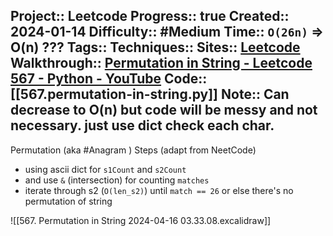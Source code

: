Project:: Leetcode
Progress:: true
Created:: 2024-01-14
Difficulty:: #Medium 
Time:: `O(26n)` => O(n) ???
Tags:: 
Techniques:: 
Sites:: [Leetcode](https://leetcode.com/problems/permutation-in-string/description/)
Walkthrough:: [Permutation in String - Leetcode 567 - Python - YouTube](https://www.youtube.com/watch?v=UbyhOgBN834)
Code:: [[567.permutation-in-string.py]]
Note:: Can decrease to O(n) but code will be messy and not necessary. just use dict check each char.
---
Permutation (aka #Anagram )
Steps (adapt from NeetCode)
- using ascii dict for `s1Count` and `s2Count`
- and use `&` (intersection) for counting `matches`
- iterate through s2 (`O(len_s2)`) until `match == 26` or else there's no permutation of string

![[567. Permutation in String 2024-04-16 03.33.08.excalidraw]]


